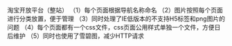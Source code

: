 淘宝开放平台（整站）
（1）每个页面根据导航名称命名
（2）图片按照每个页面进行分类放置，便于管理
（3）同时处理了IE低版本的不支持H5标签和png图片的问题
（4）每个页面都有一个css文件，css页面公用样式单独一个文件，方便日后维护
（5）同时也使用了雪碧图，减少HTTP请求